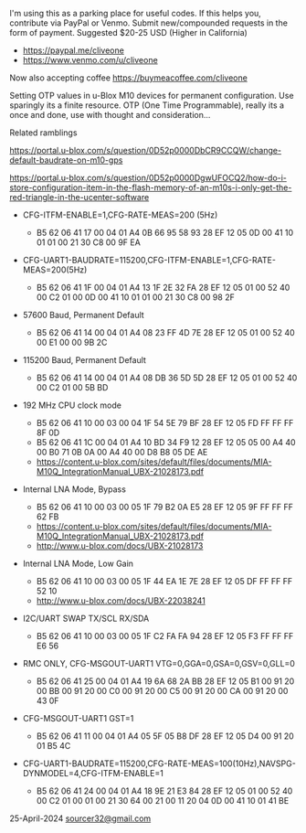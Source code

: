I'm using this as a parking place for useful codes. If this helps you, contribute via PayPal or Venmo. Submit new/compounded requests in the form of payment. Suggested $20-25 USD (Higher in California)

  *  https://paypal.me/cliveone  
  *  https://www.venmo.com/u/cliveone

Now also accepting coffee https://buymeacoffee.com/cliveone

Setting OTP values in u-Blox M10 devices for permanent configuration. Use sparingly its a finite resource. OTP (One Time Programmable), really its a once and done, use with thought and consideration...

Related ramblings

https://portal.u-blox.com/s/question/0D52p0000DbCR9CCQW/change-default-baudrate-on-m10-gps

https://portal.u-blox.com/s/question/0D52p0000DgwUFOCQ2/how-do-i-store-configuration-item-in-the-flash-memory-of-an-m10s-i-only-get-the-red-triangle-in-the-ucenter-software


  * CFG-ITFM-ENABLE=1,CFG-RATE-MEAS=200 (5Hz)
    *  B5 62 06 41 17 00 04 01 A4 0B 66 95 58 93 28 EF 12 05 0D 00 41 10 01 01 00 21 30 C8 00 9F EA

  * CFG-UART1-BAUDRATE=115200,CFG-ITFM-ENABLE=1,CFG-RATE-MEAS=200(5Hz)
    *  B5 62 06 41 1F 00 04 01 A4 13 1F 2E 32 FA 28 EF 12 05 01 00 52 40 00 C2 01 00 0D 00 41 10 01 01 00 21 30 C8 00 98 2F

  * 57600 Baud, Permanent Default
    *  B5 62 06 41 14 00 04 01 A4 08 23 FF 4D 7E 28 EF 12 05 01 00 52 40 00 E1 00 00 9B 2C

  * 115200 Baud, Permanent Default
    *  B5 62 06 41 14 00 04 01 A4 08 DB 36 5D 5D 28 EF 12 05 01 00 52 40 00 C2 01 00 5B BD
 
   * 192 MHz CPU clock mode 
     *  B5 62 06 41 10 00 03 00 04 1F 54 5E 79 BF 28 EF 12 05 FD FF FF FF 8F 0D 
     *  B5 62 06 41 1C 00 04 01 A4 10 BD 34 F9 12 28 EF 12 05 05 00 A4 40 00 B0 71 0B 0A 00 A4 40 00 D8 B8 05 DE AE
     *  https://content.u-blox.com/sites/default/files/documents/MIA-M10Q_IntegrationManual_UBX-21028173.pdf

   * Internal LNA Mode, Bypass
     *  B5 62 06 41 10 00 03 00 05 1F 79 B2 0A E5 28 EF 12 05 9F FF FF FF 62 FB
     *  https://content.u-blox.com/sites/default/files/documents/MIA-M10Q_IntegrationManual_UBX-21028173.pdf
     *  http://www.u-blox.com/docs/UBX-21028173

   * Internal LNA Mode, Low Gain
     *  B5 62 06 41 10 00 03 00 05 1F 44 EA 1E 7E 28 EF 12 05 DF FF FF FF 52 10
     *  http://www.u-blox.com/docs/UBX-22038241

   * I2C/UART SWAP  TX/SCL  RX/SDA
     *  B5 62 06 41 10 00 03 00 05 1F C2 FA FA 94 28 EF 12 05 F3 FF FF FF E6 56

   * RMC ONLY, CFG-MSGOUT-UART1 VTG=0,GGA=0,GSA=0,GSV=0,GLL=0
     *  B5 62 06 41 25 00 04 01 A4 19 6A 68 2A BB 28 EF 12 05 B1 00 91 20 00 BB 00 91 20 00 C0 00 91 20 00 C5 00 91 20 00 CA 00 91 20 00 43 0F

   * CFG-MSGOUT-UART1 GST=1
     *  B5 62 06 41 11 00 04 01 A4 05 5F 05 B8 DF 28 EF 12 05 D4 00 91 20 01 B5 4C

  * CFG-UART1-BAUDRATE=115200,CFG-RATE-MEAS=100(10Hz),NAVSPG-DYNMODEL=4,CFG-ITFM-ENABLE=1
     *  B5 62 06 41 24 00 04 01 A4 18 9E 21 E3 84 28 EF 12 05 01 00 52 40 00 C2 01 00 01 00 21 30 64 00 21 00 11 20 04 0D 00 41 10 01 41 BE

25-April-2024  sourcer32@gmail.com 
